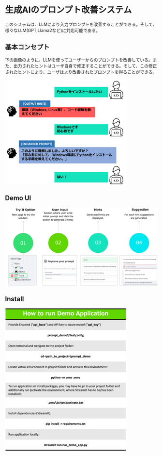 # 生成AIのプロンプト改善システム

このシステムは、LLMにより入力プロンプトを改善することができる。そして、様々なLLM(GPT,Llama2など)に対応可能である。

## 基本コンセプト

下の画像のように、LLMを使ってユーザーからのプロンプトを改善している。また、出力されたヒントはユーザ自身で修正することができる。そして、この修正されたヒントにより、ユーザはより改善されたプロンプトを得ることができる。

<img title="" src="pic1jp.png" alt="" width="402" data-align="center">

## Demo UI

![](DemoUI.png)

## Install

<img title="" src="install.png" alt="" width="402" data-align="center">
